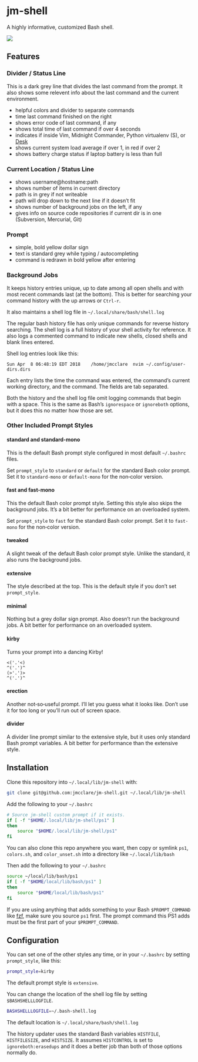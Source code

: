 # jm-shell #

A highly informative, customized Bash shell.

<img src="screenshot.png" />

## Features ##

### Divider / Status  Line ###

This is a dark grey line that divides the last command from the prompt. It also
shows some relevent info about the last command and the current environment.

* helpful colors and divider to separate commands
* time last command finished on the right
* shows error code of last command, if any
* shows total time of last command if over 4 seconds
* indicates if inside Vim, Midnight Commander, Python virtualenv (S), or [Desk](https://github.com/jamesob/desk)
* shows current system load average if over 1, in red if over 2
* shows battery charge status if laptop battery is less than full

### Current Location / Status Line ###

* shows username@hostname:path
* shows number of items in current directory
* path is in grey if not writeable
* path will drop down to the next line if it doesn’t fit
* shows number of background jobs on the left, if any
* gives info on source code repositories if current dir is in one (Subversion, Mercurial, Git)

### Prompt ###

* simple, bold yellow dollar sign
* text is standard grey while typing / autocompleting
* command is redrawn in bold yellow after entering

### Background Jobs ###

It keeps history entries unique, up to date among all open shells and with most
recent commands last (at the bottom). This is better for searching your command
history with the up arrows or `Ctrl-r`.

It also maintains a shell log file in `~/.local/share/bash/shell.log`

The regular bash history file has only unique commands for reverse history
searching. The shell log is a full history of your shell activity for
reference. It also logs a commented command to indicate new shells, closed
shells and blank lines entered.

Shell log entries look like this:

    Sun Apr  8 06:48:19 EDT 2018	/home/jmcclare	nvim ~/.config/user-dirs.dirs 

Each entry lists the time the command was entered, the command’s current
working directory, and the command. The fields are tab separated.

Both the history and the shell log file omit logging commands that begin with a
space. This is the same as Bash’s `ignorespace` or `ignoreboth` options, but it
does this no matter how those are set.

### Other Included Prompt Styles ###

#### standard and standard-mono ####

This is the default Bash prompt style configured in most default `~/.bashrc`
files.

Set `prompt_style` to `standard` or `default` for the standard Bash color
prompt. Set it to `standard-mono` or `default-mono` for the non‐color version.

#### fast and fast-mono ####

This  the default Bash color prompt style. Setting this style also skips the
background jobs. It’s a bit better for performance on an overloaded system.

Set `prompt_style` to `fast` for the standard Bash color prompt. Set it to
`fast-mono` for the non‐color version.

#### tweaked ####

A slight tweak of the default Bash color prompt style. Unlike the standard, it
also runs the background jobs.

#### extensive ####

The style described at the top. This is the default style if you don’t set
`prompt_style`.

#### minimal ####

Nothing but a grey dollar sign prompt. Also doesn’t run the background jobs. A
bit better for performance on an overloaded system.

#### kirby ####

Turns your prompt into a dancing Kirby!

    <('.'<)
    ^('.')^
    (>'.')>
    ^('.')^

#### erection ####

Another not‐so‐useful prompt. I’ll let you guess what it looks like. Don’t use
it for too long or you’ll run out of screen space.

#### divider ####

A divider line prompt similar to the extensive style, but it uses only standard
Bash prompt variables. A bit better for performance than the extensive style.


## Installation ##

Clone this repository into `~/.local/lib/jm-shell` with:

```bash
git clone git@github.com:jmcclare/jm-shell.git ~/.local/lib/jm-shell
```

Add the following to your `~/.bashrc`

```bash
# Source jm-shell custom prompt if it exists.
if [ -f "$HOME/.local/lib/jm-shell/ps1" ]
then
    source "$HOME/.local/lib/jm-shell/ps1"
fi
```

You can also clone this repo anywhere you want, then copy or symlink `ps1`,
`colors.sh`, and `color_unset.sh` into a directory like `~/.local/lib/bash`

Then add the following to your `~/.bashrc`

```bash
source ~/local/lib/bash/ps1
if [ -f "$HOME/local/lib/bash/ps1" ]
then
    source "$HOME/local/lib/bash/ps1"
fi
```

If you are using anything that adds something to your Bash `$PROMPT_COMMAND`
like [fzf](https://github.com/junegunn/fzf), make sure you source `ps1` first.
The prompt command this PS1 adds must be the first part of your
`$PROMPT_COMMAND`.


## Configuration ##

You can set one of the other styles any time, or in your `~/.bashrc` by setting
`prompt_style`, like this:

```bash
prompt_style=kirby
```

The default prompt style is `extensive`.

You can change the location of the shell log file by setting `$BASHSHELLLOGFILE`.

```bash
BASHSHELLLOGFILE=~/.bash-shell.log
```

The default location is `~/.local/share/bash/shell.log`

The history updater uses the standard Bash variables `HISTFILE`,
`HISTFILESIZE`, and `HISTSIZE`. It assumes `HISTCONTROL` is set to
`ignoreboth:erasedups` and it does a better job than both of those options
normally do.

